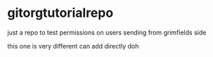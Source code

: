 # gitorgtutorialrepo
just a repo to test permissions on users
sending from grimfields side


this one is very different
can add directly doh
